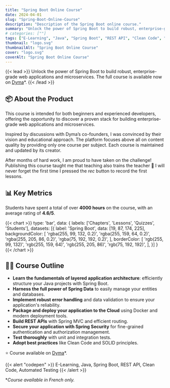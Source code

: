 ```yaml
---
title: "Spring Boot Online Course"
date: 2024-04-01
slug: "Spring-Boot-Online-Course"
description: "Description of the Spring Boot online course."
summary: "Unlock the power of Spring Boot to build robust, enterprise-grade web applications and microservices. The full course is available now on [Dyma](https://dyma.fr/formations/spring-boot)."
# categories: [""]
tags: ["E-Learning", "Java", "Spring Boot", "REST API", "Clean Code", "Automated Testing"]
thumbnail: "logo.svg"
thumbnailAlt: "Spring Boot Online Course"
cover: "logo.svg"
coverAlt: "Spring Boot Online Course"
---
```


{{< lead >}}
Unlock the power of Spring Boot to build robust, enterprise-grade web applications and microservices.
The full course is available now on [Dyma](https://dyma.fr/formations/spring-boot)\*.
{{< /lead >}}

## :package: About the Product

This course is intended for both beginners and experienced developers, offering the opportunity to discover
a proven stack for building enterprise-grade web applications and microservices.

Inspired by discussions with Dyma’s co-founders, I was convinced by their vision and educational approach.
The platform focuses above all on content quality by providing only one course per subject.
Each course is maintained and updated by its creator.

After months of hard work, I am proud to have taken on the challenge! Publishing this course
taught me that teaching also trains the teacher :slightly_smiling_face: I will never forget the first time
I pressed the *rec* button to record the first lessons.

## :bar_chart: Key Metrics

Students have spent a total of over **4000 hours** on the course, with an average rating of **4.6/5**.

{{< chart >}}
type: 'bar',
data: {
labels: ['Chapters', 'Lessons', 'Quizzes', 'Students'],
datasets: [{
label: 'Spring Boot',
data: [19, 87, 174, 225],
backgroundColor: [
'rgba(255, 99, 132, 0.2)',
'rgba(255, 159, 64, 0.2)',
'rgba(255, 205, 86, 0.2)',
'rgba(75, 192, 192, 0.2)',
],
borderColor: [
'rgb(255, 99, 132)',
'rgb(255, 159, 64)',
'rgb(255, 205, 86)',
'rgb(75, 192, 192)',
],
}]
}
{{< /chart >}}

## :teacher: Course Outline

* **Learn the fundamentals of layered application architecture**: efficiently structure your Java projects with Spring Boot.
* **Harness the full power of Spring Data** to easily manage your entities and databases.
* **Implement robust error handling** and data validation to ensure your application's reliability.
* **Package and deploy your application to the Cloud** using Docker and modern deployment tools.
* **Build REST APIs** with Spring MVC and efficient routing.
* **Secure your application with Spring Security** for fine-grained authentication and authorization management.
* **Test thoroughly** with unit and integration tests.
* **Adopt best practices** like Clean Code and SOLID principles.

:star: Course available on [Dyma](https://dyma.fr/formations/spring-boot)\*.

{{< alert "codepen" >}}
E-Learning, Java, Spring Boot, REST API, Clean Code, Automated Testing
{{< /alert >}}

\**Course available in French only.*
